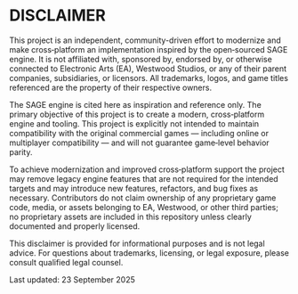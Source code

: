 # DISCLAIMER

This project is an independent, community-driven effort to modernize and make cross‑platform an implementation
inspired by the open‑sourced SAGE engine. It is not affiliated with, sponsored by, endorsed by, or otherwise
connected to Electronic Arts (EA), Westwood Studios, or any of their parent companies, subsidiaries, or
licensors. All trademarks, logos, and game titles referenced are the property of their respective owners.

The SAGE engine is cited here as inspiration and reference only. The primary objective of this project is to
create a modern, cross‑platform engine and tooling. This project is explicitly not intended to maintain
compatibility with the original commercial games — including online or multiplayer compatibility — and will
not guarantee game‑level behavior parity.

To achieve modernization and improved cross‑platform support the project may remove legacy engine features that
are not required for the intended targets and may introduce new features, refactors, and bug fixes as necessary.
Contributors do not claim ownership of any proprietary game code, media, or assets belonging to EA, Westwood,
or other third parties; no proprietary assets are included in this repository unless clearly documented and
properly licensed.

This disclaimer is provided for informational purposes and is not legal advice. For questions about trademarks,
licensing, or legal exposure, please consult qualified legal counsel.

Last updated: 23 September 2025

